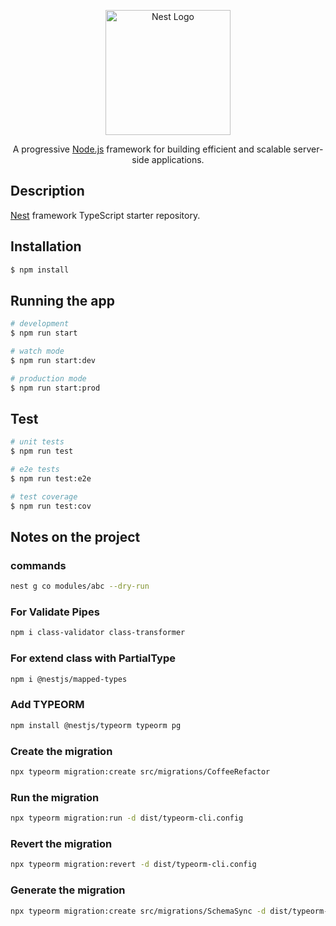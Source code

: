 <p align="center">
  <a href="http://nestjs.com/" target="blank"><img src="https://nestjs.com/img/logo-small.svg" width="200" alt="Nest Logo" /></a>
</p>

[circleci-image]: https://img.shields.io/circleci/build/github/nestjs/nest/master?token=abc123def456
[circleci-url]: https://circleci.com/gh/nestjs/nest

  <p align="center">A progressive <a href="http://nodejs.org" target="_blank">Node.js</a> framework for building efficient and scalable server-side applications.</p>

## Description

[Nest](https://github.com/nestjs/nest) framework TypeScript starter repository.

## Installation

```bash
$ npm install
```

## Running the app

```bash
# development
$ npm run start

# watch mode
$ npm run start:dev

# production mode
$ npm run start:prod
```

## Test

```bash
# unit tests
$ npm run test

# e2e tests
$ npm run test:e2e

# test coverage
$ npm run test:cov
```

## Notes on the project

### commands

```bash
nest g co modules/abc --dry-run
```

### For Validate Pipes

```bash
npm i class-validator class-transformer
```

### For extend class with PartialType

```bash
npm i @nestjs/mapped-types
```

### Add TYPEORM

```bash
npm install @nestjs/typeorm typeorm pg
```

### Create the migration

```bash
npx typeorm migration:create src/migrations/CoffeeRefactor
```

### Run the migration

```bash
npx typeorm migration:run -d dist/typeorm-cli.config
```

### Revert the migration

```bash
npx typeorm migration:revert -d dist/typeorm-cli.config
```

### Generate the migration

```bash
npx typeorm migration:create src/migrations/SchemaSync -d dist/typeorm-cli.config
```
